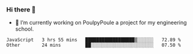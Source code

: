 ### Hi there 👋
- 🔭 I’m currently working on PoulpyPoule a project for my engineering school.


<!--START_SECTION:waka-->

```text
JavaScript   3 hrs 55 mins   ██████████████████▒░░░░░░   72.89 %
Other        24 mins         ██░░░░░░░░░░░░░░░░░░░░░░░   07.50 %
```

<!--END_SECTION:waka-->

<!--
**killian-mannarelli/killian-mannarelli** is a ✨ _special_ ✨ repository because its `README.md` (this file) appears on your GitHub profile.

Here are some ideas to get you started:

- 🔭 I’m currently working on ...
- 🌱 I’m currently learning ...
- 👯 I’m looking to collaborate on ...
- 🤔 I’m looking for help with ...
- 💬 Ask me about ...
- 📫 How to reach me: ...
- 😄 Pronouns: ...
- ⚡ Fun fact: ...
-->
